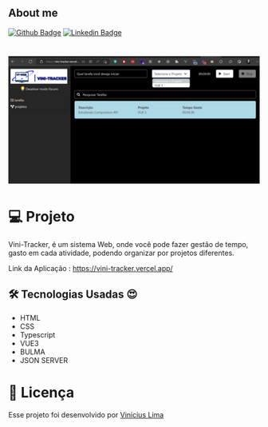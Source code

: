 ## About me

[![Github Badge](https://img.shields.io/badge/-Github-000?style=flat-square&logo=Github&logoColor=white&link=https://github.com/ViniciusLima7)](https://github.com/ViniciusLima7)
[![Linkedin Badge](https://img.shields.io/badge/-LinkedIn-blue?style=flat-square&logo=Linkedin&logoColor=white&link=https://www.linkedin.com/in/marcos-vinicius-lima/)](https://www.linkedin.com/in/marcos-vinicius-lima/)

<h1 align="center">
    <img alt="Vini-Tracker" title="Projeto" src="https://github.com/ViniciusLima7/vini-tracker/blob/master/src/assets/capa.png" />
</h1>

# 💻 Projeto

Vini-Tracker, é um sistema Web, onde você pode fazer gestão de tempo, gasto em cada atividade, podendo organizar por projetos diferentes.

Link da Aplicação :  https://vini-tracker.vercel.app/  

## 🛠 Tecnologias Usadas :heart_eyes:

- HTML
- CSS
- Typescript
- VUE3
- BULMA
- JSON SERVER


# 📝 Licença

Esse projeto foi desenvolvido por [Vinicius Lima](https://www.linkedin.com/in/marcos-vinicius-lima/)